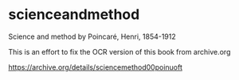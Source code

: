 # scienceandmethod
Science and method by Poincaré, Henri, 1854-1912

This is an effort to fix the OCR version of this book from archive.org

https://archive.org/details/sciencemethod00poinuoft
